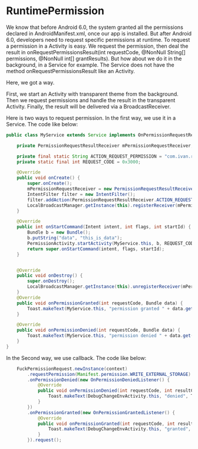 # RuntimePermission
We know that before Android 6.0, the system granted all the permissions declared in AndroidManifest.xml, once our app is installed. 
But after Android 6.0, developers need to request specific permissions at runtime. To request a permission in a Activity is easy. We
request the permission, then deal the result in onRequestPermissionsResult(int requestCode, @NonNull String[] permissions, @NonNull int[] grantResults).
But how about we do it in the background, in a Service for example. The Service does not have the method onRequestPermissionsResult like an Activity. 

Here, we got a way.

First, we start an Activity with transparent theme from the background. 
Then we request permissions and handle the result in the transparent Activity. 
Finally, the result will be delivered via a BroadcastReceiver.

Here is two ways to request permission. In the first way, we use it in a Service. The code like below:
```java
public class MyService extends Service implements OnPermissionRequestResult {

    private PermissionRequestResultReceiver mPermissionRequestReceiver;

    private final static String ACTION_REQUEST_PERMISSION = "com.ivan.runtimepermission.intent.action.ACTION_REQUEST_PERMISSION";
    private static final int REQUEST_CODE = 0x3000;

    @Override
    public void onCreate() {
        super.onCreate();
        mPermissionRequestReceiver = new PermissionRequestResultReceiver(this);
        IntentFilter filter = new IntentFilter();
        filter.addAction(PermissionRequestResultReceiver.ACTION_REQUEST_PERMISSION_RESULT);
        LocalBroadcastManager.getInstance(this).registerReceiver(mPermissionRequestReceiver, filter);
    }

    @Override
    public int onStartCommand(Intent intent, int flags, int startId) {
        Bundle b = new Bundle();
        b.putString("data", "this_is_data");
        PermissionActivity.startActivity(MyService.this, b, REQUEST_CODE, Manifest.permission.WRITE_EXTERNAL_STORAGE);
        return super.onStartCommand(intent, flags, startId);
    }


    @Override
    public void onDestroy() {
        super.onDestroy();
        LocalBroadcastManager.getInstance(this).unregisterReceiver(mPermissionRequestReceiver);
    }
    @Override
    public void onPermissionGranted(int requestCode, Bundle data) {
        Toast.makeText(MyService.this, "permission granted " + data.get("data"), Toast.LENGTH_SHORT).show();
    }

    @Override
    public void onPermissionDenied(int requestCode, Bundle data) {
        Toast.makeText(MyService.this, "permission denied " + data.get("data"), Toast.LENGTH_SHORT).show();
    }
}
```

In the Second way, we use callback. The code like below:
```Java
    FuckPermissionRequest.newInstance(context)
        .requestPermission(Manifest.permission.WRITE_EXTERNAL_STORAGE)
        .onPermissionDenied(new OnPermissionDeniedListener() {
            @Override
            public void onPermissionDenied(int requestCode, int resultCode, Bundle data) {
                Toast.makeText(DebugChangeEnvActivity.this, "denied", Toast.LENGTH_SHORT).show();
            }
        })
        .onPermissionGranted(new OnPermissionGrantedListener() {
            @Override
            public void onPermissionGranted(int requestCode, int resultCode, Bundle data) {
                Toast.makeText(DebugChangeEnvActivity.this, "granted", Toast.LENGTH_SHORT).show();
            }
        }).request();
```
